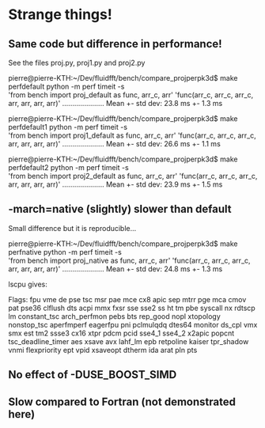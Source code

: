 # Strange things!

## Same code but difference in performance!

See the files proj.py, proj1.py and proj2.py

pierre@pierre-KTH:~/Dev/fluidfft/bench/compare_projperpk3d$ make perfdefault
python -m perf timeit -s \
  'from bench import proj_default as func, arr_c, arr' 'func(arr_c, arr_c, arr_c, arr, arr, arr, arr)'
.....................
Mean +- std dev: 23.8 ms +- 1.3 ms


pierre@pierre-KTH:~/Dev/fluidfft/bench/compare_projperpk3d$ make perfdefault1
python -m perf timeit -s \
  'from bench import proj1_default as func, arr_c, arr' 'func(arr_c, arr_c, arr_c, arr, arr, arr, arr)'
.....................
Mean +- std dev: 26.6 ms +- 1.1 ms


pierre@pierre-KTH:~/Dev/fluidfft/bench/compare_projperpk3d$ make perfdefault2 
python -m perf timeit -s \
  'from bench import proj2_default as func, arr_c, arr' 'func(arr_c, arr_c, arr_c, arr, arr, arr, arr)'
.....................
Mean +- std dev: 23.9 ms +- 1.5 ms


## -march=native (slightly) slower than default

Small difference but it is reproducible...

pierre@pierre-KTH:~/Dev/fluidfft/bench/compare_projperpk3d$ make perfnative 
python -m perf timeit -s \
  'from bench import proj_native as func, arr_c, arr' 'func(arr_c, arr_c, arr_c, arr, arr, arr, arr)'
.....................
Mean +- std dev: 24.8 ms +- 1.3 ms

lscpu gives:

Flags: fpu vme de pse tsc msr pae mce cx8 apic sep mtrr pge mca cmov pat pse36
clflush dts acpi mmx fxsr sse sse2 ss ht tm pbe syscall nx rdtscp lm
constant_tsc arch_perfmon pebs bts rep_good nopl xtopology nonstop_tsc
aperfmperf eagerfpu pni pclmulqdq dtes64 monitor ds_cpl vmx smx est tm2 ssse3
cx16 xtpr pdcm pcid sse4_1 sse4_2 x2apic popcnt tsc_deadline_timer aes xsave
avx lahf_lm epb retpoline kaiser tpr_shadow vnmi flexpriority ept vpid xsaveopt
dtherm ida arat pln pts


## No effect of -DUSE_BOOST_SIMD

## Slow compared to Fortran (not demonstrated here)
